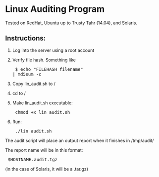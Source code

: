 <h1>Linux Auditing Program</h1>

Tested on RedHat, Ubuntu up to Trusty Tahr (14.04), and Solaris.

<h2> Instructions: </h2>

1. Log into the server using a root account

2. Verify file hash. Something like <pre> $ echo "FILEHASH filename" | md5sum -c </pre>

2. Copy lin_audit.sh to /

3. cd to /

4. Make lin_audit.sh executable: <pre> chmod +x lin_audit.sh </pre>

5. Run: <pre> ./lin_audit.sh </pre>

The audit script will place an output report when it finishes in /tmp/audit/

The report name will be in this format: <pre> $HOSTNAME.audit.tgz </pre> (in the case of Solaris, it will be a .tar.gz)
